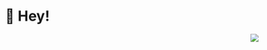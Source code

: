 # 👋 Hey!

<img align="right" src="https://github-readme-stats.vercel.app/api?username=jc1327540662&show_icons=true&title_color=ff2686&icon_color=ff2686&text_color=403339&bg_color=ffffff&" />
<!--
**jc1327540662/jc1327540662** is a ✨ _special_ ✨ repository because its `README.md` (this file) appears on your GitHub profile.

Here are some ideas to get you started:

- 🔭 I’m currently working on ...
- 🌱 I’m currently learning ...
- 👯 I’m looking to collaborate on ...
- 🤔 I’m looking for help with ...
- 💬 Ask me about ...
- 📫 How to reach me: ...
- 😄 Pronouns: ...
- ⚡ Fun fact: ...
-->

I am a big data engineer, good at python backend, big data operation and maintenance, crawler, python data analysis, mapreduce, web, AI, etc. 
## 💬 Worked language for me
- ✅ ⁠ ⁢⁣⁡⁠ ⁢⁣⁡Python / Java
- ✅ ⁠ ⁢⁣⁡⁠ ⁢⁣⁡⁢⁣⁡C / C++
- ✅ ⁠ ⁢⁣⁡⁠ ⁢⁣⁡HTML / CSS / JavaScript 
- ✅ ⁠ ⁢⁣⁡⁠ ⁢⁣⁡And more...

## 🌱 I’m currently learning :
- ✅ ⁠  AI / cnn / nlp 
- ✅ ⁠ ⁢⁣⁡⁠ ⁢⁣⁡Affective Computting 
- ✅ ⁠  Embedded System
- ✅ ⁠ ⁢⁣⁡⁠ ⁢⁣⁡And more...


